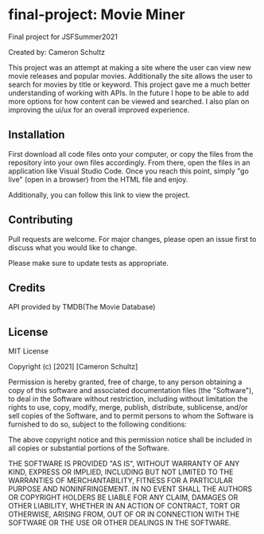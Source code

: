 # final-project: Movie Miner
Final project for JSFSummer2021

Created by: Cameron Schultz

This project was an attempt at making a site where the user can view new movie releases and popular movies. Additionally the site allows the user to search for movies by title or keyword. This project gave me a much better understanding of working with APIs. In the future I hope to be able to add more options for how content can be viewed and searched. I also plan on improving the ui/ux for an overall improved experience.

## Installation
First download all code files onto your computer, or copy the files from the repository into your own files accordingly. From there, open the files in an application like Visual Studio Code. Once you reach this point, simply "go live" (open in a browser) from the HTML file and enjoy.

Additionally, you can follow this link to view the project.


## Contributing
Pull requests are welcome. For major changes, please open an issue first to discuss what you would like to change.

Please make sure to update tests as appropriate.

## Credits
API provided by TMDB(The Movie Database)

## License
MIT License

Copyright (c) [2021] [Cameron Schultz]

Permission is hereby granted, free of charge, to any person obtaining a copy
of this software and associated documentation files (the "Software"), to deal
in the Software without restriction, including without limitation the rights
to use, copy, modify, merge, publish, distribute, sublicense, and/or sell
copies of the Software, and to permit persons to whom the Software is
furnished to do so, subject to the following conditions:

The above copyright notice and this permission notice shall be included in all
copies or substantial portions of the Software.

THE SOFTWARE IS PROVIDED "AS IS", WITHOUT WARRANTY OF ANY KIND, EXPRESS OR
IMPLIED, INCLUDING BUT NOT LIMITED TO THE WARRANTIES OF MERCHANTABILITY,
FITNESS FOR A PARTICULAR PURPOSE AND NONINFRINGEMENT. IN NO EVENT SHALL THE
AUTHORS OR COPYRIGHT HOLDERS BE LIABLE FOR ANY CLAIM, DAMAGES OR OTHER
LIABILITY, WHETHER IN AN ACTION OF CONTRACT, TORT OR OTHERWISE, ARISING FROM,
OUT OF OR IN CONNECTION WITH THE SOFTWARE OR THE USE OR OTHER DEALINGS IN THE
SOFTWARE.
